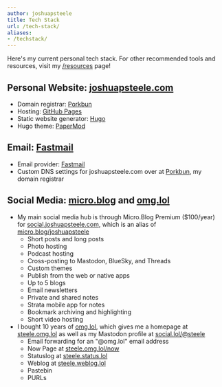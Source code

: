 ```yaml
---
author: joshuapsteele
title: Tech Stack
url: /tech-stack/
aliases:
- /techstack/
---
```


Here's my current personal tech stack. For other recommended tools and resources, visit my [/resources](/resources) page!

## Personal Website: [joshuapsteele.com](/)

- Domain registrar: [Porkbun](https://porkbun.com/)
- Hosting: [GitHub Pages](https://github.com/joshuapsteele/joshuapsteele.github.io)
- Static website generator: [Hugo](https://gohugo.io/)
- Hugo theme: [PaperMod](https://github.com/adityatelange/hugo-PaperMod)

## Email: [Fastmail](https://fastmail.com)

- Email provider: [Fastmail](https://fastmail.com)
- Custom DNS settings for joshuapsteele.com over at [Porkbun](https://porkbun.com/), my domain registrar

## Social Media: [micro.blog](https://micro.blog/) and [omg.lol](https://omg.lol)

- My main social media hub is through Micro.Blog Premium ($100/year) for [social.joshuapsteele.com](https://social.joshuapsteele.com), which is an alias of [micro.blog/joshuapsteele](https://micro.blog/joshuapsteele)
    - Short posts and long posts
    - Photo hosting
    - Podcast hosting
    - Cross-posting to Mastodon, BlueSky, and Threads
    - Custom themes
    - Publish from the web or native apps
    - Up to 5 blogs
    - Email newsletters
    - Private and shared notes
    - Strata mobile app for notes
    - Bookmark archiving and highlighting
    - Short video hosting
- I bought 10 years of [omg.lol](https://omg.lol), which gives me a homepage at [steele.omg.lol](https://steele.omg.lol) as well as my Mastodon profile at [social.lol/@steele](https://social.lol/@steele)
    - Email forwarding for an "@omg.lol" email address
    - Now Page at [steele.omg.lol/now](https://steele.omg.lol/now)
    - Statuslog at [steele.status.lol](https://steele.status.lol/)
    - Weblog at [steele.weblog.lol](https://steele.weblog.lol/)
    - Pastebin
    - PURLs
